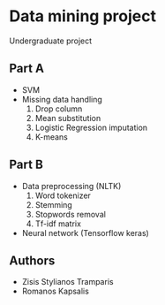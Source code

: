 # Data mining project
Undergraduate project
## Part A
* SVM
* Missing data handling
  1. Drop column
  2. Mean substitution
  3. Logistic Regression imputation
  4. K-means
## Part B
* Data preprocessing (NLTK)
  1. Word tokenizer
  2. Stemming
  3. Stopwords removal
  4. Tf-idf matrix
* Neural network (Tensorflow keras)

## Authors
* Zisis Stylianos Tramparis
* Romanos Kapsalis
